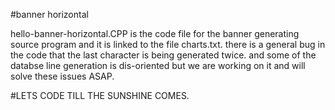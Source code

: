 #banner horizontal

hello-banner-horizontal.CPP is the code file for the banner generating source program and it is linked to the file charts.txt. there is a general bug in the code that the last character is being generated twice. and some of the databse line generation is dis-oriented but we are working on it and will solve these issues ASAP.

#LETS CODE TILL THE SUNSHINE COMES.
